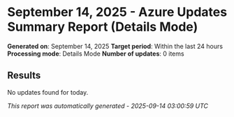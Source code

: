 # September 14, 2025 - Azure Updates Summary Report (Details Mode)

**Generated on**: September 14, 2025
**Target period**: Within the last 24 hours
**Processing mode**: Details Mode
**Number of updates**: 0 items

## Results

No updates found for today.


*This report was automatically generated - 2025-09-14 03:00:59 UTC*